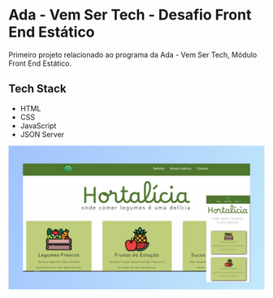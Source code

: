# Ada -  Vem Ser Tech -  Desafio Front End Estático

Primeiro projeto relacionado ao programa da Ada - Vem Ser Tech, Módulo Front End Estático.

## Tech Stack

- HTML
- CSS
- JavaScript
- JSON Server

<img src="/assets/img/img.jpg">

